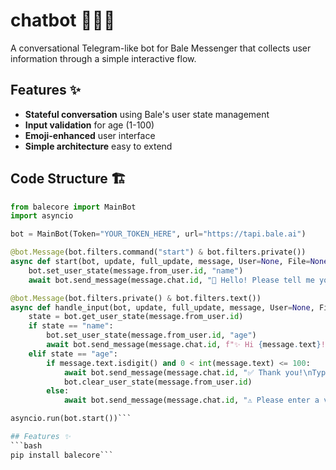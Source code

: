 # chatbot 🤖💂‍♂️

A conversational Telegram-like bot for Bale Messenger that collects user information through a simple interactive flow.

## Features ✨
- **Stateful conversation** using Bale's user state management
- **Input validation** for age (1-100)
- **Emoji-enhanced** user interface
- **Simple architecture** easy to extend

## Code Structure 🏗️
```python
from balecore import MainBot
import asyncio

bot = MainBot(Token="YOUR_TOKEN_HERE", url="https://tapi.bale.ai")

@bot.Message(bot.filters.command("start") & bot.filters.private())
async def start(bot, update, full_update, message, User=None, File=None):
    bot.set_user_state(message.from_user.id, "name")
    await bot.send_message(message.chat.id, "👋 Hello! Please tell me your name:")

@bot.Message(bot.filters.private() & bot.filters.text())
async def handle_input(bot, update, full_update, message, User=None, File=None):
    state = bot.get_user_state(message.from_user.id)
    if state == "name":
        bot.set_user_state(message.from_user.id, "age")
        await bot.send_message(message.chat.id, f"✨ Hi {message.text}!\nPlease enter your age:")
    elif state == "age":
        if message.text.isdigit() and 0 < int(message.text) <= 100:
            await bot.send_message(message.chat.id, "✅ Thank you!\nType /start to begin again")
            bot.clear_user_state(message.from_user.id)
        else:
            await bot.send_message(message.chat.id, "⚠️ Please enter a valid age (1-100)")

asyncio.run(bot.start())```

## Features ✨
```bash
pip install balecore```
